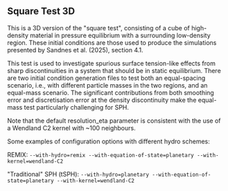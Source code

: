 Square Test 3D
--------------

This is a 3D version of the "square test", consisting of a cube of high-density
material in pressure equilibrium with a surrounding low-density region. These
initial conditions are those used to produce the simulations presented by
Sandnes et al. (2025), section 4.1.

This test is used to investigate spurious surface tension-like effects from
sharp discontinuities in a system that should be in static equilibrium. There
are two initial condition generation files to test both an equal-spacing
scenario, i.e., with different particle masses in the two regions, and an
equal-mass scenario. The significant contributions from both smoothing error
and discretisation error at the density discontinuity make the equal-mass test
particularly challenging for SPH.

Note that the default resolution_eta parameter is consistent with the use of a
Wendland C2 kernel with ~100 neighbours.

Some examples of configuration options with different hydro schemes:

REMIX:
`--with-hydro=remix --with-equation-of-state=planetary --with-kernel=wendland-C2`

"Traditional" SPH (tSPH):
`--with-hydro=planetary --with-equation-of-state=planetary --with-kernel=wendland-C2`

